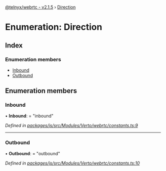 [@telnyx/webrtc - v2.1.5](../README.md) › [Direction](direction.md)

# Enumeration: Direction

## Index

### Enumeration members

* [Inbound](direction.md#inbound)
* [Outbound](direction.md#outbound)

## Enumeration members

###  Inbound

• **Inbound**: = "inbound"

*Defined in [packages/js/src/Modules/Verto/webrtc/constants.ts:9](https://github.com/team-telnyx/webrtc/blob/4f15142/packages/js/src/Modules/Verto/webrtc/constants.ts#L9)*

___

###  Outbound

• **Outbound**: = "outbound"

*Defined in [packages/js/src/Modules/Verto/webrtc/constants.ts:10](https://github.com/team-telnyx/webrtc/blob/4f15142/packages/js/src/Modules/Verto/webrtc/constants.ts#L10)*
